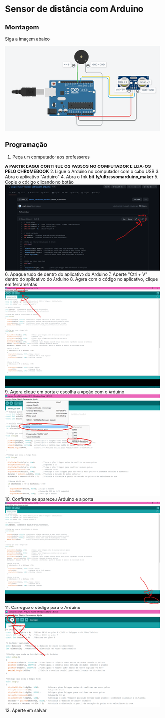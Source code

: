 # Sensor de distância com Arduino

## Montagem

Siga a imagem abaixo

![Esquema de montagem](https://raw.githubusercontent.com/anglo-maker/sensor_ultrassom_arduino/main/Guia%20de%20montagem.png)

## Programação

 1. Peça um computador aos professores
 
 **A PARTIR DAQUI CONTINUE OS PASSOS NO COMPUTADOR E LEIA-OS PELO CHROMEBOOK** 
 2. Ligue o Arduino no computador com o cabo USB
 3. Abra o aplicativo "Arduino"
 4. Abra o link **bit.ly/ultrassomarduino_maker**
 5. Copie o código clicando no botão![Como copiar](https://raw.githubusercontent.com/anglo-maker/sensor_ultrassom_arduino/main/Copiar.png)
 6. Apague tudo de dentro do aplicativo do Arduino
 7. Aperte "Ctrl + V" dentro do aplicativo do Arduino
 8. Agora com o código no aplicativo, clique em ferramentas![enter image description here](https://raw.githubusercontent.com/anglo-maker/sensor_ultrassom_arduino/main/Ferramentas.png)
 9. Agora clique em porta e escolha a opção com o Arduino![enter image description here](https://raw.githubusercontent.com/anglo-maker/sensor_ultrassom_arduino/main/Porta.png)
 10. Confirme se apareceu Arduino e a porta![enter image description here](https://raw.githubusercontent.com/anglo-maker/sensor_ultrassom_arduino/main/Confirmar.png)
 11. Carregue o código para o Arduino![enter image description here](https://raw.githubusercontent.com/anglo-maker/sensor_ultrassom_arduino/main/Carregar.png)
 12. Aperte em salvar
